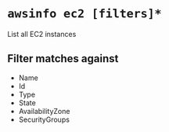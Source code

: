 # `awsinfo ec2 [filters]*`

List all EC2 instances

## Filter matches against

* Name
* Id
* Type
* State
* AvailabilityZone
* SecurityGroups